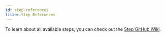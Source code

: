 ```yaml
---
id: step-references
title: Step References
---
```


To learn about all available steps, you can check out the [Step GitHub Wiki](https://github.com/RockTomate/Steps/wiki).